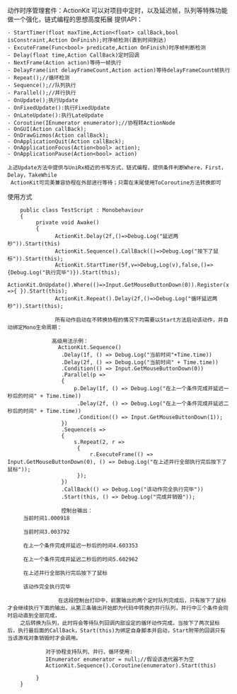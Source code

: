 动作时序管理套件：ActionKit
可以对项目中定时，以及延迟帧，队列等特殊功能做一个强化，链式编程的思想高度拓展
提供API：

    - StartTimer(float maxTime,Action<float> callBack,bool isConstraint,Action OnFinish);时序帧检测(直到时间到达)
    - ExcuteFrame(Func<bool> predicate,Action OnFinish)时序帧判断检测
    - Delay(float time,Action CallBack)定时回调
    - NextFrame(Action action)等待一帧执行
    - DelayFrame(int delayFrameCount,Action action)等待delayFrameCount帧执行
    - Repeat();//循环检测
    - Sequence();//队列执行
    - Parallel();//并行执行
    - OnUpdate();执行Update
    - OnFixedUpdate():执行FixedUpdate
    - OnLateUpdate():执行LateUpdate
    - Coroutine(IEnumerator enumerator);//协程转ActionNode
    - OnGUI(Action callBack);
    - OnDrawGizmos(Action callBack);
    - OnApplicationQuit(Action callBack);
    - OnApplicationFocus(Action<bool> action);
    - OnApplicationPause(Action<bool> action)

    上述Update方法中提供与UniRx相近的书写方式，链式编程，提供条件判断Where，First，Delay，TakeWhile  
     ActionKit可完美兼容协程在外部进行等待；只需在末尾使用ToCoroutine方法转换即可

使用方式
```
    public class TestScript : Monobehaviour
    {
         private void Awake()
         {
               ActionKit.Delay(2f,()=>Debug.Log("延迟两秒")).Start(this)
               ActionKit.Sequence().CallBack(()=>Debug.Log("按下了鼠标")).Start(this);
               ActionKit.StartTimer(5f,v=>Debug,Log(v),false,()=>{Debug.Log("执行完毕")}).Start(this);
               ActionKit.OnUpdate().Where(()=>Input.GetMouseButtonDown(0)).Register(x =>{ }).Start(this);
               ActionKit.Repeat().Delay(2f,()=>Debug.Log("循环延迟两秒")).Start(this);
               
               所有动作启动在不转换协程的情况下均需要以Start方法启动该动作，并自动绑定Mono生命周期：

              高级用法示例：
                ActionKit.Sequence()
                 .Delay(1f, () => Debug.Log("当前时间"+Time.time))
                 .Delay(2f, () => Debug.Log("当前时间" + Time.time))
                 .Condition(() => Input.GetMouseButtonDown(0))
                 .Parallel(p =>
                 {
                     p.Delay(1f, () => Debug.Log("在上一个条件完成并延迟一秒后的时间" + Time.time))
                      .Delay(2f, () => Debug.Log("在上一个条件完成并延迟二秒后的时间" + Time.time))
                      .Condition(() => Input.GetMouseButtonDown(1));
                 })
                 .Sequence(s =>
                 {
                     s.Repeat(2, r =>
                      {
                          r.ExecuteFrame(() => Input.GetMouseButtonDown(0), () => Debug.Log("在上述并行全部执行完后按下了鼠标"));
                      });
                 })
                 .CallBack(() => Debug.Log("该动作完全执行完毕"))
                 .Start(this, () => Debug.Log("完成并销毁"));

                 控制台输出：
	 当前时间1.000918

	 当前时间3.003792

	 在上一个条件完成并延迟一秒后的时间4.603353
 
	 在上一个条件完成并延迟二秒后的时间5.602962

	 在上述并行全部执行完后按下了鼠标

	 该动作完全执行完毕

                在这段控制台打印中，前置输出的两个定时队列完成后，只有按下了鼠标才会继续执行下面的输出，从第三条输出开始即为代码中转换的并行队列，并行中三个条件会同时启动直到全部完成，
	之后转换为队列，此时将会等待队列回调内部设定的循环动作完成，当按下了两次鼠标后，执行最后面的CallBack，Start(this)为绑定自身脚本并启动，Start附带的回调只有当该游戏对象销毁时才会调用。

            对于协程支持队列、并行、循环使用:
            IEnumerator enumerator = null;//假设该迭代器不为空
            ActionKit.Sequence().Coroutine(enumerator).Start(this)
            
         }   
    }
```